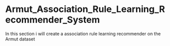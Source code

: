 # Armut_Association_Rule_Learning_Recommender_System
 In this section i will create a association rule learning recommender on the Armut dataset 
